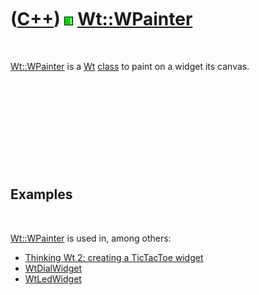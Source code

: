 
 

 

 

 

 

([C++](Cpp.md)) ![Wt](PicWt.png) [Wt::WPainter](CppWPainter.md)
=================================================================

 

[Wt::WPainter](CppWPainter.md) is a [Wt](CppWt.md)
[class](CppClass.md) to paint on a widget its canvas.

 

 

 

 

 

Examples
--------

 

[Wt::WPainter](CppWPainter.md) is used in, among others:

-   [Thinking Wt 2: creating a TicTacToe widget](CppThinkingWt2.md)
-   [WtDialWidget](CppWtDialWidget.md)
-   [WtLedWidget](CppWtLedWidget.md)

 

 

 

 

 

 

